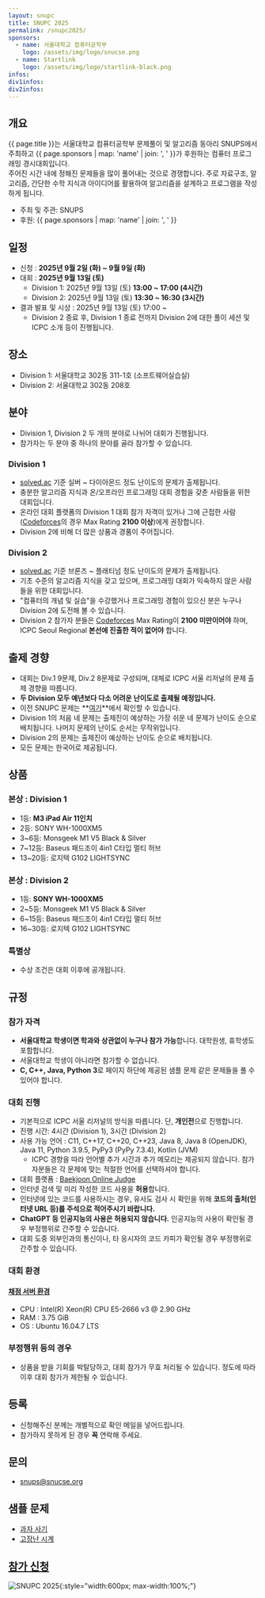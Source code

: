 ```yaml
---
layout: snupc
title: SNUPC 2025
permalink: /snupc2025/
sponsors:
  - name: 서울대학교 컴퓨터공학부
    logo: /assets/img/logo/snucse.png
  - name: Startlink
    logo: /assets/img/logo/startlink-black.png
infos:
div1infos:
div2infos:
---
```


## 개요
{{ page.title }}는 서울대학교 컴퓨터공학부 문제풀이 및 알고리즘 동아리 SNUPS에서 주최하고 {{ page.sponsors | map: 'name' | join: ', ' }}가 후원하는 컴퓨터 프로그래밍 경시대회입니다.  
주어진 시간 내에 정해진 문제들을 많이 풀어내는 것으로 경쟁합니다. 주로 자료구조, 알고리즘, 간단한 수학 지식과 아이디어를 활용하여 알고리즘을 설계하고 프로그램을 작성하게 됩니다.  
- 주최 및 주관: SNUPS
- 후원: {{ page.sponsors | map: 'name' | join: ', ' }}

## 일정
- 신청 : **2025년 9월 2일 (화) ~ 9월 9일 (화)**
- 대회 : **2025년 9월 13일 (토)**
    - Division 1: 2025년 9월 13일 (토) **13:00 ~ 17:00 (4시간)**
    - Division 2: 2025년 9월 13일 (토) **13:30 ~ 16:30 (3시간)**
- 결과 발표 및 시상 : 2025년 9월 13일 (토) 17:00 ~
    - Division 2 종료 후, Division 1 종료 전까지 Division 2에 대한 풀이 세션 및 ICPC 소개 등이 진행됩니다.

## 장소
- Division 1: 서울대학교 302동 311-1호 (소프트웨어실습실)
- Division 2: 서울대학교 302동 208호

## 분야
- Division 1, Division 2 두 개의 분야로 나뉘어 대회가 진행됩니다.
- 참가자는 두 분야 중 하나의 분야를 골라 참가할 수 있습니다.

### Division 1
- [solved.ac](https://solved.ac/) 기준 실버 ~ 다이아몬드 정도 난이도의 문제가 출제됩니다.
- 충분한 알고리즘 지식과 온/오프라인 프로그래밍 대회 경험을 갖춘 사람들을 위한 대회입니다.
- 온라인 대회 플랫폼의 Division 1 대회 참가 자격이 있거나 그에 근접한 사람([Codeforces](https://codeforces.com/)의 경우 Max Rating **2100 이상**)에게 권장합니다.
- Division 2에 비해 더 많은 상품과 경품이 주어집니다.

### Division 2
- [solved.ac](https://solved.ac/) 기준 브론즈 ~ 플래티넘 정도 난이도의 문제가 출제됩니다.
- 기초 수준의 알고리즘 지식을 갖고 있으며, 프로그래밍 대회가 익숙하지 않은 사람들을 위한 대회입니다.
- "컴퓨터의 개념 및 실습"을 수강했거나 프로그래밍 경험이 있으신 분은 누구나 Division 2에 도전해 볼 수 있습니다.
- Division 2 참가자 분들은 [Codeforces](https://codeforces.com/) Max Rating이 **2100 미만이어야** 하며, ICPC Seoul Regional **본선에 진출한 적이 없어야** 합니다.

## 출제 경향
- 대회는 Div.1 9문제, Div.2 8문제로 구성되며, 대체로 ICPC 서울 리저널의 문제 출제 경향을 따릅니다.
- **두 Division 모두 예년보다 다소 어려운 난이도로 출제될 예정입니다.**
- 이전 SNUPC 문제는 **[여기](https://www.acmicpc.net/category/1100)**에서 확인할 수 있습니다.
- Division 1의 처음 네 문제는 출제진이 예상하는 가장 쉬운 네 문제가 난이도 순으로 배치됩니다. 나머지 문제의 난이도 순서는 무작위입니다.
- Division 2의 문제는 출제진이 예상하는 난이도 순으로 배치됩니다.
- 모든 문제는 한국어로 제공됩니다.

## 상품

### 본상 : Division 1
- 1등: **M3 iPad Air 11인치**
- 2등: SONY WH-1000XM5
- 3~6등: Monsgeek M1 V5 Black & Silver
- 7~12등: Baseus 패드조이 4in1 C타입 멀티 허브
- 13~20등: 로지텍 G102 LIGHTSYNC

### 본상 : Division 2
- 1등: **SONY WH-1000XM5**
- 2~5등: Monsgeek M1 V5 Black & Silver
- 6~15등: Baseus 패드조이 4in1 C타입 멀티 허브
- 16~30등: 로지텍 G102 LIGHTSYNC

### 특별상
- 수상 조건은 대회 이후에 공개됩니다.

## 규정

### 참가 자격
- **서울대학교 학생이면 학과와 상관없이 누구나 참가 가능**합니다. 대학원생, 휴학생도 포함합니다.
- 서울대학교 학생이 아니라면 참가할 수 없습니다.
- **C, C++, Java, Python 3**로 페이지 하단에 제공된 샘플 문제 같은 문제들을 풀 수 있어야 합니다.

### 대회 진행
- 기본적으로 ICPC 서울 리저널의 방식을 따릅니다. 단, **개인전**으로 진행합니다.
- 진행 시간: 4시간 (Division 1), 3시간 (Division 2)
- 사용 가능 언어 : C11, C++17, C++20, C++23, Java 8, Java 8 (OpenJDK), Java 11, Python 3.9.5, PyPy3 (PyPy 7.3.4), Kotlin (JVM)
    - ICPC 경향을 따라 언어별 추가 시간과 추가 메모리는 제공되지 않습니다. 참가자분들은 각 문제에 맞는 적절한 언어를 선택하셔야 합니다.
- 대회 플랫폼 : [Baekjoon Online Judge](https://www.acmicpc.net/)
- 인터넷 검색 및 미리 작성한 코드 사용을 **허용**합니다.
- 인터넷에 있는 코드를 사용하시는 경우, 유사도 검사 시 확인을 위해 **코드의 출처(인터넷 URL 등)를 주석으로 적어주시기 바랍니다.**
- **ChatGPT 등 인공지능의 사용은 허용되지 않습니다.** 인공지능의 사용이 확인될 경우 부정행위로 간주할 수 있습니다.
- 대회 도중 외부인과의 통신이나, 타 응시자의 코드 카피가 확인될 경우 부정행위로 간주할 수 있습니다.

### 대회 환경

#### [채점 서버 환경](https://www.acmicpc.net/help/judge)
- CPU : Intel(R) Xeon(R) CPU E5-2666 v3 @ 2.90 GHz
- RAM : 3.75 GiB
- OS : Ubuntu 16.04.7 LTS

### 부정행위 등의 경우
- 상품을 받을 기회를 박탈당하고, 대회 참가가 무효 처리될 수 있습니다. 정도에 따라 이후 대회 참가가 제한될 수 있습니다.

## 등록
- 신청해주신 분께는 개별적으로 확인 메일을 넣어드립니다.
- 참가하지 못하게 된 경우 **꼭** 연락해 주세요.

## 문의
- [snups@snucse.org](mailto:snups@snucse.org)

## 샘플 문제
- [과자 사기](https://www.acmicpc.net/problem/17450)
- [고장난 시계](https://www.acmicpc.net/problem/14710)

## [참가 신청](https://forms.gle/3477BGwDZjyFk97E7)

![SNUPC 2025](/assets/img/poster/snupc2025.png){:style="width:600px; max-width:100%;"}
